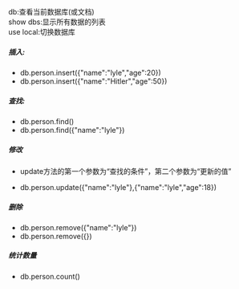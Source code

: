 db:查看当前数据库(或文档)  
show dbs:显示所有数据的列表  
use local:切换数据库
##### 插入:
 * db.person.insert({"name":"lyle","age":20})
 * db.person.insert({"name":"Hitler","age":50})

##### 查找:
 * db.person.find()
 * db.person.find({"name":"lyle"})
##### 修改
 - update方法的第一个参数为“查找的条件”，第二个参数为“更新的值”
 * db.person.update({"name":"lyle"},{"name":"lyle","age":18})

##### 删除
 + db.person.remove({"name":"lyle"})
 + db.person.remove({})

##### 统计数量
 * db.person.count()

